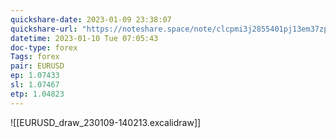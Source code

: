 ```yaml
---
quickshare-date: 2023-01-09 23:38:07
quickshare-url: "https://noteshare.space/note/clcpmi3j2855401pj13em37zp#3I4ttcVN7tJdqZlYJ/j5D2TdI8priBGEueBlkS2pUNM"
datetime: 2023-01-10 Tue 07:05:43
doc-type: forex
Tags: forex
pair: EURUSD
ep: 1.07433
sl: 1.07467
etp: 1.04823
---
```

![[EURUSD_draw_230109-140213.excalidraw]]